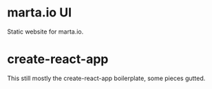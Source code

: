 # marta.io UI

Static website for marta.io.

# create-react-app

This still mostly the create-react-app boilerplate, some pieces gutted.
